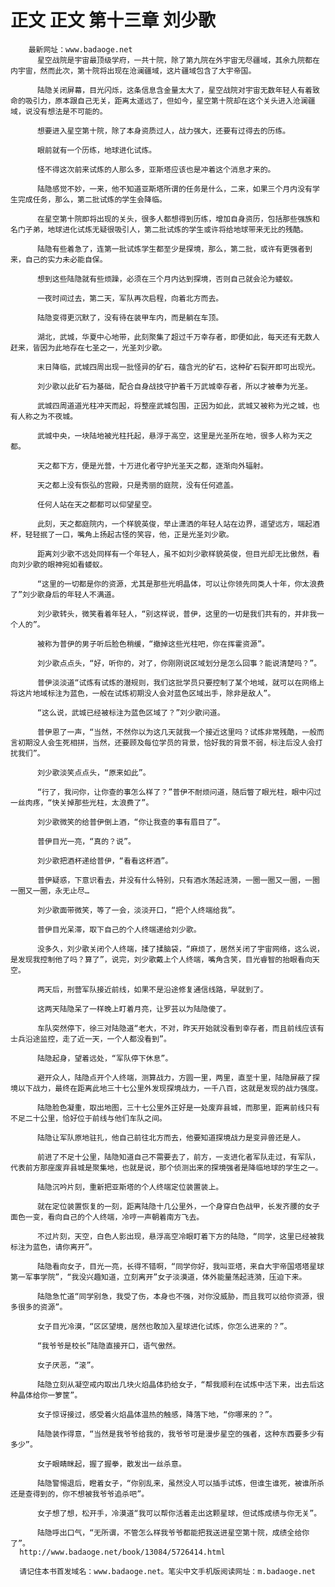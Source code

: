 # 正文 正文 第十三章 刘少歌
        最新网址：www.badaoge.net
          星空战院是宇宙最顶级学府，一共十院，除了第九院在外宇宙无尽疆域，其余九院都在内宇宙，然而此次，第十院将出现在沧澜疆域，这片疆域包含了大宇帝国。
      
          陆隐关闭屏幕，目光闪烁，这条信息含金量太大了，星空战院对宇宙无数年轻人有着致命的吸引力，原本跟自己无关，距离太遥远了，但如今，星空第十院却在这个关头进入沧澜疆域，说没有想法是不可能的。
      
          想要进入星空第十院，除了本身资质过人，战力强大，还要有过得去的历练。
      
          眼前就有一个历练，地球进化试炼。
      
          怪不得这次前来试炼的人那么多，亚斯塔应该也是冲着这个消息才来的。
      
          陆隐感觉不妙，一来，他不知道亚斯塔所谓的任务是什么，二来，如果三个月内没有学生完成任务，那么，第二批试炼的学生会降临。
      
          在星空第十院即将出现的关头，很多人都想得到历练，增加自身资历，包括那些强族和名门子弟，地球进化试炼无疑很吸引人，第二批试炼的学生或许将给地球带来无比的残酷。
      
          陆隐有些着急了，连第一批试炼学生都至少是探境，那么，第二批，或许有更强者到来，自己的实力未必能自保。
      
          想到这些陆隐就有些烦躁，必须在三个月内达到探境，否则自己就会沦为蝼蚁。
      
          一夜时间过去，第二天，军队再次启程，向着北方而去。
      
          陆隐变得更沉默了，没有待在装甲车内，而是躺在车顶。
      
          湖北，武城，华夏中心地带，此刻聚集了超过千万幸存者，即便如此，每天还有无数人赶来，皆因为此地存在七圣之一，光圣刘少歌。
      
          末日降临，武城四周出现一批怪异的矿石，蕴含光的矿石，这种矿石裂开即可出现光。
      
          刘少歌以此矿石为基础，配合自身战技守护着千万武城幸存者，所以才被奉为光圣。
      
          武城四周道道光柱冲天而起，将整座武城包围，正因为如此，武城又被称为光之城，也有人称之为不夜城。
      
          武城中央，一块陆地被光柱托起，悬浮于高空，这里是光圣所在地，很多人称为天之都。
      
          天之都下方，便是光营，十万进化者守护光圣天之都，逐渐向外辐射。
      
          天之都上没有恢弘的宫殿，只是秀丽的庭院，没有任何遮盖。
      
          任何人站在天之都都可以仰望星空。
      
          此刻，天之都庭院内，一个样貌英俊，举止潇洒的年轻人站在边界，遥望远方，端起酒杯，轻轻抿了一口，嘴角上扬起古怪的笑容，他，正是光圣刘少歌。
      
          距离刘少歌不远处同样有一个年轻人，虽不如刘少歌样貌英俊，但目光却无比傲然，看向刘少歌的眼神宛如看蝼蚁。
      
          “这里的一切都是你的资源，尤其是那些光明晶体，可以让你领先同类人十年，你太浪费了”刘少歌身后的年轻人不满道。
      
          刘少歌转头，微笑看着年轻人，“别这样说，普伊，这里的一切是我们共有的，并非我一个人的”。
      
          被称为普伊的男子听后脸色稍缓，“撤掉这些光柱吧，你在挥霍资源”。
      
          刘少歌点点头，“好，听你的，对了，你刚刚说区域划分是怎么回事？能说清楚吗？”。
      
          普伊淡淡道“试炼有试炼的潜规则，我们这批学员只要控制了某个地域，就可以在网络上将这片地域标注为蓝色，一般在试炼初期没人会对蓝色区域出手，除非是敌人”。
      
          “这么说，武城已经被标注为蓝色区域了？”刘少歌问道。
      
          普伊恩了一声，“当然，不然你以为这几天就我一个接近这里吗？试炼非常残酷，一般而言初期没人会生死相拼，当然，还要顾及每位学员的背景，恰好我的背景不弱，标注后没人会打扰我们”。
      
          刘少歌淡笑点点头，“原来如此”。
      
          “行了，我问你，让你查的事怎么样了？”普伊不耐烦问道，随后瞥了眼光柱，眼中闪过一丝肉疼，“快关掉那些光柱，太浪费了”。
      
          刘少歌微笑的给普伊倒上酒，“你让我查的事有眉目了”。
      
          普伊目光一亮，“真的？说”。
      
          刘少歌把酒杯递给普伊，“看看这杯酒”。
      
          普伊疑惑，下意识看去，并没有什么特别，只有酒水荡起涟漪，一圈一圈又一圈，一圈一圈又一圈，永无止尽…
      
          刘少歌面带微笑，等了一会，淡淡开口，“把个人终端给我”。
      
          普伊目光呆滞，取下自己的个人终端递给刘少歌。
      
          没多久，刘少歌关闭个人终端，揉了揉脑袋，“麻烦了，居然关闭了宇宙网络，这么说，是发现我控制他了吗？算了”，说完，刘少歌戴上个人终端，嘴角含笑，目光睿智的抬眼看向天空。
      
          两天后，刑营军队接近前线，如果不是沿途修复通信线路，早就到了。
      
          这两天陆隐呆了一样晚上盯着月亮，让罗芸以为陆隐傻了。
      
          车队突然停下，徐三对陆隐道“老大，不对，昨天开始就没看到幸存者，而且前线应该有士兵沿途监控，走了近一天，一个人都没看到”。
      
          陆隐起身，望着远处，“军队停下休息”。
      
          避开众人，陆隐点开个人终端，测算战力，方圆一里，两里，直至十里，陆隐屏蔽了探境以下战力，最终在距离此地三十七公里外发现探境战力，一千八百，这就是发现的战力强度。
      
          陆隐脸色凝重，取出地图，三十七公里外正好是一处废弃县城，而那里，距离前线只有不足二十公里，恰好位于前线与他们车队之间。
      
          陆隐让军队原地驻扎，他自己前往北方而去，他要知道探境战力是变异兽还是人。
      
          前进了不足十公里，陆隐知道自己不需要去了，前方，一支进化者军队走过，有军队，代表前方那座废弃县城是聚集地，也就是说，那个侦测出来的探境强者是降临地球的学生之一。
      
          陆隐沉吟片刻，重新把亚斯塔的个人终端定位装置装上。
      
          就在定位装置恢复的一刻，距离陆隐十几公里外，一个身穿白色战甲，长发齐腰的女子面色一变，看向自己的个人终端，冷哼一声朝着南方飞去。
      
          不过片刻，天空，白色人影出现，悬浮高空冷眼盯着下方的陆隐，“同学，这里已经被我标注为蓝色，请你离开”。
      
          陆隐看向女子，目光一亮，长得不错啊，“同学你好，我叫亚塔，来自大宇帝国塔塔星球第一军事学院”，“我没兴趣知道，立刻离开”女子淡漠道，体外能量荡起涟漪，压迫下来。
      
          陆隐急忙道“同学别急，我受了伤，本身也不强，对你没威胁，而且我可以给你资源，很多很多的资源”。
      
          女子目光冷漠，“区区望境，居然也敢加入星球进化试炼，你怎么进来的？”。
      
          “我爷爷是校长”陆隐直接开口，语气傲然。
      
          女子厌恶，“滚”。
      
          陆隐立刻从凝空戒内取出几块火焰晶体扔给女子，“帮我顺利在试炼中活下来，出去后这种晶体给你一箩筐”。
      
          女子惊讶接过，感受着火焰晶体温热的触感，降落下地，“你哪来的？”。
      
          陆隐装作得意，“当然是我爷爷给我的，我爷爷可是漫步星空的强者，这种东西要多少有多少”。
      
          女子眼睛眯起，握了握拳，散发出一丝杀意。
      
          陆隐警惕退后，瞪着女子，“你别乱来，虽然没人可以插手试炼，但谁生谁死，被谁所杀还是查得到的，你不想被我爷爷追杀吧”。
      
          女子想了想，松开手，冷漠道“我可以帮你活着走出这颗星球，但试炼成绩与你无关”。
      
          陆隐呼出口气，“无所谓，不管怎么样我爷爷都能把我送进星空第十院，成绩全给你了”。
      http://www.badaoge.net/book/13084/5726414.html
      
      请记住本书首发域名：www.badaoge.net。笔尖中文手机版阅读网址：m.badaoge.net